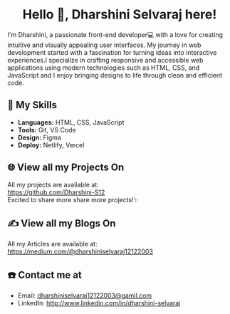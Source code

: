<div id="header" align="center">
  <h1 class="heading">Hello 👋, Dharshini Selvaraj here! </h1>
</div>

I'm Dharshini, a passionate front-end developer💻  with a love for creating intuitive and visually appealing user interfaces. My journey in web development started with a fascination for turning ideas into interactive experiences.I specialize in crafting responsive and accessible web applications using modern technologies such as HTML, CSS, and JavaScript and I enjoy bringing designs to life through clean and efficient code.


## 🚀 My Skills
- **Languages:** HTML, CSS, JavaScript
- **Tools:** Git, VS Code
- **Design:** Figma
- **Deploy:** Netlify, Vercel

## 🌐 View all my Projects On
All my projects are available at:<br>
https://github.com/Dharshini-S12<br>
Excited to share more share more projects!✨

## ✍️ View all my Blogs On
All my Articles are available at:<br>
https://medium.com/@dharshiniselvaraj12122003

## ☎️ Contact me at
- Email: dharshiniselvaraj12122003@gamil.com
- LinkedIn: http://www.linkedin.com/in/dharshini-selvaraj

